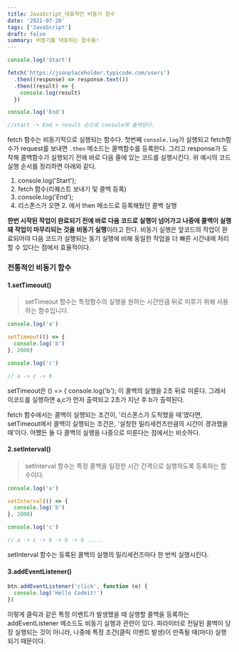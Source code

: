 ```yaml
---
title: JavaScript_대표적인 비동기 함수
date: '2021-07-20'
tags: ['JavaScript']
draft: false
summary: 비동기를 대표하는 함수들!
---
```


```js
console.log('Start')

fetch('https://jsonplaceholder.typicode.com/users')
  .then((response) => response.text())
  .then((result) => {
    console.log(result)
  })

console.log('End')

//start -> End > result 순으로 console에 출력된다.
```

fetch 함수는 비동기적으로 실행되는 함수다. 첫번째 `console.log`가 실행되고 fetch함수가 request를 보내면 `.then` 메소드는 콜백함수를 등록한다. 그리고 response가 도착해 콜백함수가 실행되기 전에 바로 다음 줄에 있는 코드를 실행시킨다. 위 예시의 코드 실행 순서를 정리하면 아래와 같다.

1. console.log('Start');
2. fetch 함수(리퀘스트 보내기 및 콜백 등록)
3. console.log('End');
4. 리스폰스가 오면 2. 에서 then 메소드로 등록해뒀던 콜백 실행

**한번 시작된 작업이 완료되기 전에 바로 다음 코드로 실행이 넘어가고 나중에 콜백이 실행돼 작업이 마무리되는 것을 비동기 실행**이라고 한다. 비동기 실행은 앞코드의 작업이 완료되어야 다음 코드가 실행되는 동기 실행에 비해 동일한 작업을 더 빠른 시간내에 처리할 수 있다는 점에서 효율적이다.

### 전통적인 비동기 함수

#### 1.setTimeout()

> setTimeout 함수는 특정함수의 실행을 원하는 시간만큼 뒤로 미루기 위해 사용하는 함수입니다.

```js
console.log('a')

setTimeout(() => {
  console.log('b')
}, 2000)

console.log('c')

// a -> c -> b
```

setTimeout은 () => { console.log('b'); 이 콜백의 실행을 2초 뒤로 미룬다. 그래서 이코드를 실행하면 a,c가 먼저 출력되고 2초가 지난 후 b가 출력된다.

fetch 함수에서는 콜백이 실행되는 조건이, '리스폰스가 도착했을 때'였다면, setTimeout에서 콜백이 실행되는 조건은, '설정한 밀리세컨즈만큼의 시간이 경과했을 때'이다. 어쨌든 둘 다 콜백의 실행을 나중으로 미룬다는 점에서는 비슷하다.

#### 2.setInterval()

> setInterval 함수는 특정 콜백을 일정한 시간 간격으로 실행하도록 등록하는 함수이다.

```js
console.log('a')

setInterval(() => {
  console.log('b')
}, 2000)

console.log('c')

// a -> c -> b -> b -> b .....
```

setInterval 함수는 등록된 콜백의 실행의 밀리세컨즈마다 한 번씩 실행시킨다.

#### 3.addEventListener()

```js
btn.addEventListener('click', function (e) {
  console.log('Hello Codeit!')
})
```

이렇게 클릭과 같은 특정 이벤트가 발생했을 때 실행할 콜백을 등록하는 addEventListener 메소드도 비동기 실행과 관련이 있다. 파라미터로 전달된 콜백이 당장 실행되는 것이 아니라, 나중에 특정 조건(클릭 이벤트 발생)이 만족될 때(마다) 실행되기 때문이다.

